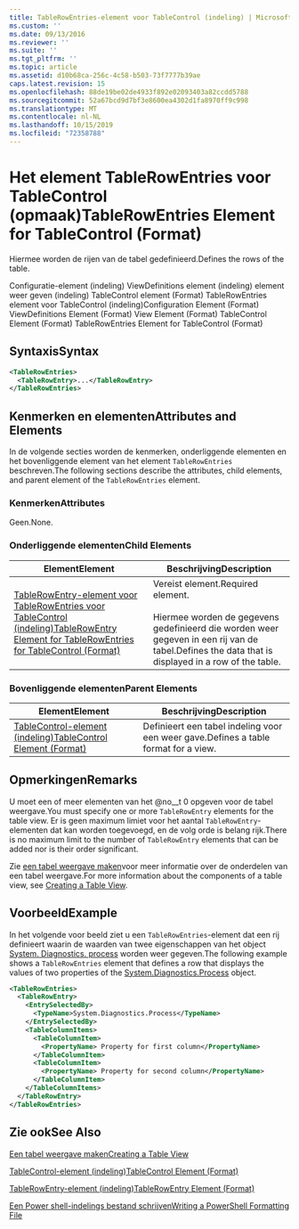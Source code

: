 ```yaml
---
title: TableRowEntries-element voor TableControl (indeling) | Microsoft Docs
ms.custom: ''
ms.date: 09/13/2016
ms.reviewer: ''
ms.suite: ''
ms.tgt_pltfrm: ''
ms.topic: article
ms.assetid: d10b68ca-256c-4c58-b503-73f7777b39ae
caps.latest.revision: 15
ms.openlocfilehash: 88de19be02de4933f892e02093403a82ccdd5788
ms.sourcegitcommit: 52a67bcd9d7bf3e8600ea4302d1fa8970ff9c998
ms.translationtype: MT
ms.contentlocale: nl-NL
ms.lasthandoff: 10/15/2019
ms.locfileid: "72358788"
---
```

# <a name="tablerowentries-element-for-tablecontrol-format"></a><span data-ttu-id="060c1-102">Het element TableRowEntries voor TableControl (opmaak)</span><span class="sxs-lookup"><span data-stu-id="060c1-102">TableRowEntries Element for TableControl (Format)</span></span>

<span data-ttu-id="060c1-103">Hiermee worden de rijen van de tabel gedefinieerd.</span><span class="sxs-lookup"><span data-stu-id="060c1-103">Defines the rows of the table.</span></span>

<span data-ttu-id="060c1-104">Configuratie-element (indeling) ViewDefinitions element (indeling) element weer geven (indeling) TableControl element (Format) TableRowEntries element voor TableControl (indeling)</span><span class="sxs-lookup"><span data-stu-id="060c1-104">Configuration Element (Format) ViewDefinitions Element (Format) View Element (Format) TableControl Element (Format) TableRowEntries Element for TableControl (Format)</span></span>

## <a name="syntax"></a><span data-ttu-id="060c1-105">Syntaxis</span><span class="sxs-lookup"><span data-stu-id="060c1-105">Syntax</span></span>

```xml
<TableRowEntries>
  <TableRowEntry>...</TableRowEntry>
</TableRowEntries>
```

## <a name="attributes-and-elements"></a><span data-ttu-id="060c1-106">Kenmerken en elementen</span><span class="sxs-lookup"><span data-stu-id="060c1-106">Attributes and Elements</span></span>

<span data-ttu-id="060c1-107">In de volgende secties worden de kenmerken, onderliggende elementen en het bovenliggende element van het element `TableRowEntries` beschreven.</span><span class="sxs-lookup"><span data-stu-id="060c1-107">The following sections describe the attributes, child elements, and parent element of the `TableRowEntries` element.</span></span>

### <a name="attributes"></a><span data-ttu-id="060c1-108">Kenmerken</span><span class="sxs-lookup"><span data-stu-id="060c1-108">Attributes</span></span>

<span data-ttu-id="060c1-109">Geen.</span><span class="sxs-lookup"><span data-stu-id="060c1-109">None.</span></span>

### <a name="child-elements"></a><span data-ttu-id="060c1-110">Onderliggende elementen</span><span class="sxs-lookup"><span data-stu-id="060c1-110">Child Elements</span></span>

|<span data-ttu-id="060c1-111">Element</span><span class="sxs-lookup"><span data-stu-id="060c1-111">Element</span></span>|<span data-ttu-id="060c1-112">Beschrijving</span><span class="sxs-lookup"><span data-stu-id="060c1-112">Description</span></span>|
|-------------|-----------------|
|[<span data-ttu-id="060c1-113">TableRowEntry-element voor TableRowEntries voor TableControl (indeling)</span><span class="sxs-lookup"><span data-stu-id="060c1-113">TableRowEntry Element for TableRowEntries for TableControl (Format)</span></span>](./tablerowentry-element-for-tablerowentries-for-tablecontrol-format.md)|<span data-ttu-id="060c1-114">Vereist element.</span><span class="sxs-lookup"><span data-stu-id="060c1-114">Required element.</span></span><br /><br /> <span data-ttu-id="060c1-115">Hiermee worden de gegevens gedefinieerd die worden weer gegeven in een rij van de tabel.</span><span class="sxs-lookup"><span data-stu-id="060c1-115">Defines the data that is displayed in a row of the table.</span></span>|

### <a name="parent-elements"></a><span data-ttu-id="060c1-116">Bovenliggende elementen</span><span class="sxs-lookup"><span data-stu-id="060c1-116">Parent Elements</span></span>

|<span data-ttu-id="060c1-117">Element</span><span class="sxs-lookup"><span data-stu-id="060c1-117">Element</span></span>|<span data-ttu-id="060c1-118">Beschrijving</span><span class="sxs-lookup"><span data-stu-id="060c1-118">Description</span></span>|
|-------------|-----------------|
|[<span data-ttu-id="060c1-119">TableControl-element (indeling)</span><span class="sxs-lookup"><span data-stu-id="060c1-119">TableControl Element (Format)</span></span>](./tablecontrol-element-format.md)|<span data-ttu-id="060c1-120">Definieert een tabel indeling voor een weer gave.</span><span class="sxs-lookup"><span data-stu-id="060c1-120">Defines a table format for a view.</span></span>|

## <a name="remarks"></a><span data-ttu-id="060c1-121">Opmerkingen</span><span class="sxs-lookup"><span data-stu-id="060c1-121">Remarks</span></span>

<span data-ttu-id="060c1-122">U moet een of meer elementen van het @no__t 0 opgeven voor de tabel weergave.</span><span class="sxs-lookup"><span data-stu-id="060c1-122">You must specify one or more `TableRowEntry` elements for the table view.</span></span> <span data-ttu-id="060c1-123">Er is geen maximum limiet voor het aantal `TableRowEntry`-elementen dat kan worden toegevoegd, en de volg orde is belang rijk.</span><span class="sxs-lookup"><span data-stu-id="060c1-123">There is no maximum limit to the number of `TableRowEntry` elements that can be added nor is their order significant.</span></span>

<span data-ttu-id="060c1-124">Zie [een tabel weergave maken](./creating-a-table-view.md)voor meer informatie over de onderdelen van een tabel weergave.</span><span class="sxs-lookup"><span data-stu-id="060c1-124">For more information about the components of a table view, see [Creating a Table View](./creating-a-table-view.md).</span></span>

## <a name="example"></a><span data-ttu-id="060c1-125">Voorbeeld</span><span class="sxs-lookup"><span data-stu-id="060c1-125">Example</span></span>

<span data-ttu-id="060c1-126">In het volgende voor beeld ziet u een `TableRowEntries`-element dat een rij definieert waarin de waarden van twee eigenschappen van het object [System. Diagnostics. process](/dotnet/api/System.Diagnostics.Process) worden weer gegeven.</span><span class="sxs-lookup"><span data-stu-id="060c1-126">The following example shows a `TableRowEntries` element that defines a row that displays the values of two properties of the [System.Diagnostics.Process](/dotnet/api/System.Diagnostics.Process) object.</span></span>

```xml
<TableRowEntries>
  <TableRowEntry>
    <EntrySelectedBy>
      <TypeName>System.Diagnostics.Process</TypeName>
    </EntrySelectedBy>
    <TableColumnItems>
      <TableColumnItem>
        <PropertyName> Property for first column</PropertyName>
      </TableColumnItem>
      <TableColumnItem>
        <PropertyName> Property for second column</PropertyName>
      </TableColumnItem>
    </TableColumnItems>
  </TableRowEntry>
</TableRowEntries>

```

## <a name="see-also"></a><span data-ttu-id="060c1-127">Zie ook</span><span class="sxs-lookup"><span data-stu-id="060c1-127">See Also</span></span>

[<span data-ttu-id="060c1-128">Een tabel weergave maken</span><span class="sxs-lookup"><span data-stu-id="060c1-128">Creating a Table View</span></span>](./creating-a-table-view.md)

[<span data-ttu-id="060c1-129">TableControl-element (indeling)</span><span class="sxs-lookup"><span data-stu-id="060c1-129">TableControl Element (Format)</span></span>](./tablecontrol-element-format.md)

[<span data-ttu-id="060c1-130">TableRowEntry-element (indeling)</span><span class="sxs-lookup"><span data-stu-id="060c1-130">TableRowEntry Element (Format)</span></span>](./tablerowentry-element-for-tablerowentries-for-tablecontrol-format.md)

[<span data-ttu-id="060c1-131">Een Power shell-indelings bestand schrijven</span><span class="sxs-lookup"><span data-stu-id="060c1-131">Writing a PowerShell Formatting File</span></span>](./writing-a-powershell-formatting-file.md)
